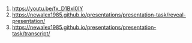 1. https://youtu.be/fx_D1BxI0IY
2. https://newalex1985.github.io/presentations/presentation-task/reveal-presentation/
3. https://newalex1985.github.io/presentations/presentation-task/transcript/
